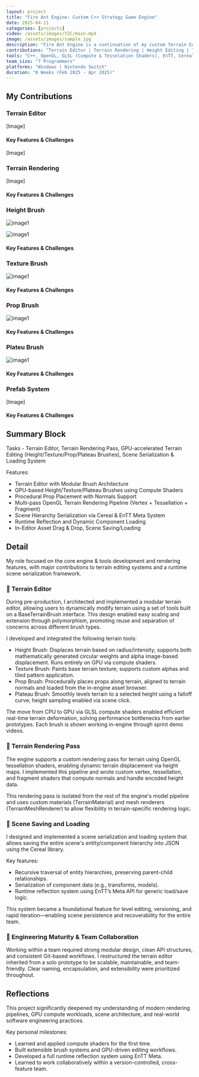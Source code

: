 ```yaml
---
layout: project
title: "Fire Ant Engine: Custom C++ Strategy Game Engine"
date: 2025-04-11
categories: [projects]
video: /assets/images/Y2C/main.mp4
image: /assets/images/sample.jpg
description: "Fire Ant Engine is a continuation of my custom Terrain Editor. The team was joined by seven talented programmers. The project features a prefab system, a terrain editor, flow-fields for AI agent navigation, an in-engine UI editor, optimizations which allowed a support for a large terrain map and many units, and support on Windows and Nintendo Switch."
contributions: "Terrain Editor | Terrain Rendering | Height Editing | Texture Editing | Prop Placement | Scene Serialization | Prefabs"
tools: "C++, OpenGL, GLSL (Compute & Tesselation Shaders), EnTT, Cereal, ImGui"
team_size: "7 Programmers"
platforms: "Windows | Nintendo Switch"
duration: "8 Weeks (Feb 2025 - Apr 2025)"
---
```


## My Contributions

### Terrain Editor

[Image]

#### Key Features & Challenges

[Image]

### Terrain Rendering

[Image]

#### Key Features & Challenges


### Height Brush

![image1](../../assets/images/Y2C/height_brush_raise.gif)

![image1](../../assets/images/Y2C/height_brush_lower.gif)



#### Key Features & Challenges

### Texture Brush

![image1](../../assets/images/Y2C/texture_brush.gif)



#### Key Features & Challenges


### Prop Brush

![image1](../../assets/images/Y2C/prop_brush.gif)


#### Key Features & Challenges


### Plateu Brush

![image1](../../assets/images/Y2C/plateau_brush.gif)


#### Key Features & Challenges

### Prefab System

[Image]

#### Key Features & Challenges





## Summary Block


Tasks - Terrain Editor, Terrain Rendering Pass, GPU-accelerated Terrain Editing (Height/Texture/Prop/Plateau Brushes), Scene Serialization & Loading System

Features:
- Terrain Editor with Modular Brush Architecture
- GPU-based Height/Texture/Plateau Brushes using Compute Shaders
- Procedural Prop Placement with Normals Support
- Multi-pass OpenGL Terrain Rendering Pipeline (Vertex + Tessellation + Fragment)
- Scene Hierarchy Serialization via Cereal & EnTT Meta System
- Runtime Reflection and Dynamic Component Loading
- In-Editor Asset Drag & Drop, Scene Saving/Loading

## Detail

My role focused on the core engine & tools development and rendering features, with major contributions to terrain editing systems and a runtime scene serialization framework.

### 🔧 Terrain Editor
During pre-production, I architected and implemented a modular terrain editor, allowing users to dynamically modify terrain using a set of tools built on a BaseTerrainBrush interface. This design enabled easy scaling and extension through polymorphism, promoting reuse and separation of concerns across different brush types.

I developed and integrated the following terrain tools:
- Height Brush: Displaces terrain based on radius/intensity; supports both mathematically generated circular weights and alpha image-based displacement. Runs entirely on GPU via compute shaders.
- Texture Brush: Paints base terrain texture; supports custom alphas and tiled pattern application.
- Prop Brush: Procedurally places props along terrain, aligned to terrain normals and loaded from the in-engine asset browser.
- Plateau Brush: Smoothly levels terrain to a selected height using a falloff curve; height sampling enabled via scene click.

The move from CPU to GPU via GLSL compute shaders enabled efficient real-time terrain deformation, solving performance bottlenecks from earlier prototypes. Each brush is shown working in-engine through sprint demo videos.

### 🌄 Terrain Rendering Pass
The engine supports a custom rendering pass for terrain using OpenGL tessellation shaders, enabling dynamic terrain displacement via height maps. I implemented this pipeline and wrote custom vertex, tessellation, and fragment shaders that compute normals and handle encoded height data.

This rendering pass is isolated from the rest of the engine's model pipeline and uses custom materials (TerrainMaterial) and mesh renderers (TerrainMeshRenderer) to allow flexibility in terrain-specific rendering logic.

### 💾 Scene Saving and Loading
I designed and implemented a scene serialization and loading system that allows saving the entire scene's entity/component hierarchy into JSON using the Cereal library. 

Key features:
- Recursive traversal of entity hierarchies, preserving parent-child relationships.
- Serialization of component data (e.g., transforms, models).
- Runtime reflection system using EnTT’s Meta API for generic load/save logic.

This system became a foundational feature for level editing, versioning, and rapid iteration—enabling scene persistence and recoverability for the entire team.

### 🧩 Engineering Maturity & Team Collaboration
Working within a team required strong modular design, clean API structures, and consistent Git-based workflows. I restructured the terrain editor inherited from a solo prototype to be scalable, maintainable, and team-friendly. Clear naming, encapsulation, and extensibility were prioritized throughout.

## Reflections
This project significantly deepened my understanding of modern rendering pipelines, GPU compute workloads, scene architecture, and real-world software engineering practices. 

Key personal milestones:
- Learned and applied compute shaders for the first time.
- Built extensible brush systems and GPU-driven editing workflows.
- Developed a full runtime reflection system using EnTT Meta.
- Learned to work collaboratively within a version-controlled, cross-feature team.

